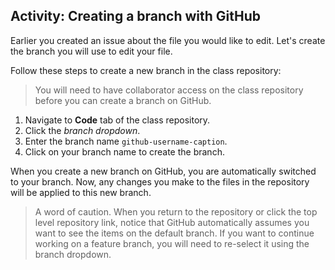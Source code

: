 ## Activity: Creating a branch with GitHub

Earlier you created an issue about the file you would like to edit. Let's create the branch you will use to edit your file.

Follow these steps to create a new branch in the class repository:

> You will need to have collaborator access on the class repository before you can create a branch on GitHub.

1. Navigate to **Code** tab of the class repository.
1. Click the *branch dropdown*.
1. Enter the branch name `github-username-caption`.
1. Click on your branch name to create the branch.

When you create a new branch on GitHub, you are automatically switched to your branch. Now, any changes you make to the files in the repository will be applied to this new branch.

> A word of caution. When you return to the repository or click the top level repository link, notice that GitHub automatically assumes you want to see the items on the default branch. If you want to continue working on a feature branch, you will need to re-select it using the branch dropdown.
